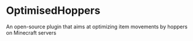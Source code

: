 # OptimisedHoppers
An open-source plugin that aims at optimizing item movements by hoppers on Minecraft servers
